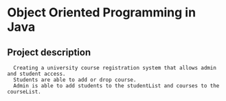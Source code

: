 # Object Oriented Programming in Java

##  Project description
      Creating a university course registration system that allows admin and student access. 
      Students are able to add or drop course. 
      Admin is able to add students to the studentList and courses to the courseList.
      
